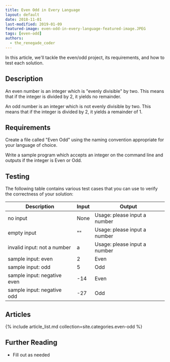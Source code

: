 ```yaml
---
title: Even Odd in Every Language
layout: default
date: 2018-11-01
last-modified: 2019-01-09
featured-image: even-odd-in-every-language-featured-image.JPEG
tags: [even-odd]
authors:
  - the_renegade_coder
---
```


In this article, we'll tackle the even/odd project, its requirements,
and how to test each solution.

## Description

An even number is an integer which is "evenly divisible" by two. This
means that if the integer is divided by 2, it yields no remainder.

An odd number is an integer which is not evenly divisible by two. This
means that if the integer is divided by 2, it yields a remainder of 1.

## Requirements

Create a file called "Even Odd" using the naming
convention appropriate for your language of choice.

Write a sample program which accepts an integer on the command line and
outputs if the integer is Even or Odd.

## Testing

The following table contains various test cases that you can use to verify the correctness of your solution:

| Description                  | Input | Output |
|------------------------------|-------|--------|
| no input                     | None  | Usage: please input a number |
| empty input                  | ""    | Usage: please input a number |
| invalid input: not a number  | a     | Usage: please input a number |
| sample input: even           | 2     | Even |
| sample input: odd            | 5     | Odd |
| sample input: negative even  | -14   | Even |
| sample input: negative odd   | -27   | Odd |

## Articles

{% include article_list.md collection=site.categories.even-odd %}

## Further Reading

- Fill out as needed

[1]: #requirements
